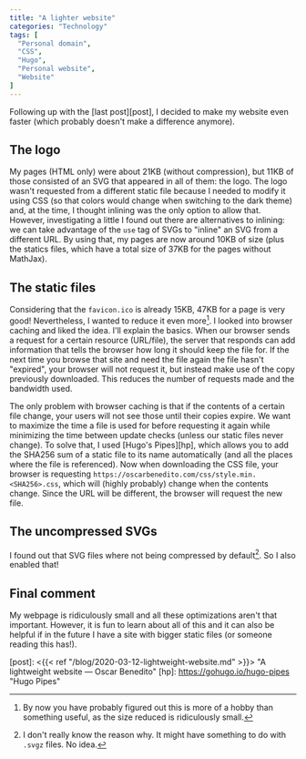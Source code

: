 ```yaml
---
title: "A lighter website"
categories: "Technology"
tags: [
  "Personal domain",
  "CSS",
  "Hugo",
  "Personal website",
  "Website"
]
---
```


Following up with the [last post][post], I decided to make my website even
faster (which probably doesn't make a difference anymore).

## The logo

My pages (HTML only) were about 21KB (without compression), but 11KB of those
consisted of an SVG that appeared in all of them: the logo. The logo wasn't
requested from a different static file because I needed to modify it using CSS
(so that colors would change when switching to the dark theme) and, at the time,
I thought inlining was the only option to allow that. However, investigating a
little I found out there are alternatives to inlining: we can take advantage of
the `use` tag of SVGs to "inline" an SVG from a different URL. By using that, my
pages are now around 10KB of size (plus the statics files, which have a total
size of 37KB for the pages without MathJax).

## The static files

Considering that the `favicon.ico` is already 15KB, 47KB for a page is very
good! Nevertheless, I wanted to reduce it even more[^fun]. I looked into browser
caching and liked the idea. I'll explain the basics. When our browser sends a
request for a certain resource (URL/file), the server that responds can add
information that tells the browser how long it should keep the file for. If the
next time you browse that site and need the file again the file hasn't
"expired", your browser will not request it, but instead make use of the copy
previously downloaded. This reduces the number of requests made and the
bandwidth used.

[^fun]: By now you have probably figured out this is more of a hobby than
  something useful, as the size reduced is ridiculously small.

The only problem with browser caching is that if the contents of a certain file
change, your users will not see those until their copies expire. We want to
maximize the time a file is used for before requesting it again while minimizing
the time between update checks (unless our static files never change). To solve
that, I used [Hugo's Pipes][hp], which allows you to add the SHA256 sum of a
static file to its name automatically (and all the places where the file is
referenced). Now when downloading the CSS file, your browser is requesting
`https://oscarbenedito.com/css/style.min.<SHA256>.css`, which will (highly
probably) change when the contents change. Since the URL will be different, the
browser will request the new file.

## The uncompressed SVGs

I found out that SVG files where not being compressed by default[^reason]. So I
also enabled that!

[^reason]: I don't really know the reason why. It might have something to do
  with `.svgz` files. No idea.

## Final comment

My webpage is ridiculously small and all these optimizations aren't that
important. However, it is fun to learn about all of this and it can also be
helpful if in the future I have a site with bigger static files (or someone
reading this has!).


[post]: <{{< ref "/blog/2020-03-12-lightweight-website.md" >}}> "A lightweight website — Oscar Benedito"
[hp]: <https://gohugo.io/hugo-pipes> "Hugo Pipes"
